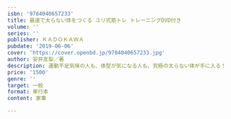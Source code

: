 ```yaml
---
isbn: '9784040657233'
title: 最速で太らない体をつくる ユリ式筋トレ トレーニングDVD付き
volume: ''
series: ''
publisher: ＫＡＤＯＫＡＷＡ
pubdate: '2019-06-06'
cover: 'https://cover.openbd.jp/9784040657233.jpg'
author: 安井友梨／著
description: 運動不足気味の人も、体型が気になる人も、究極の太らない体が手に入る！
price: '1500'
genre: ''
target: 一般
format: 単行本
content: 家事

---
```

